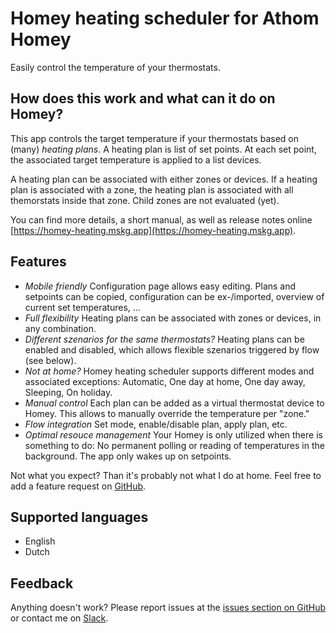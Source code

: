 # Homey heating scheduler for Athom Homey

Easily control the temperature of your thermostats.

## How does this work and what can it do on Homey?

This app controls the target temperature if your thermostats based on (many) *heating plans*. A heating plan is list of set points. At each set point, the associated target temperature is applied to a list devices.

A heating plan can be associated with either zones or devices. If a heating plan is associated with a zone, the heating plan is associated with all themorstats inside that zone. Child zones are not evaluated (yet).

You can find more details, a short manual, as well as release notes online [https://homey-heating.mskg.app](https://homey-heating.mskg.app).

## Features
* *Mobile friendly* Configuration page allows easy editing. Plans and setpoints can be copied, configuration can be ex-/imported, overview of current set temperatures, ...
* *Full flexibility* Heating plans can be associated with zones or devices, in any combination.
* *Different szenarios for the same thermostats?* Heating plans can be enabled and disabled, which allows flexible szenarios triggered by flow (see below).
* *Not at home?* Homey heating scheduler supports different modes and associated exceptions: Automatic, One day at home, One day away, Sleeping, On holiday.
* *Manual control* Each plan can be added as a virtual thermostat device to Homey. This allows to manually override the temperature per "zone."
* *Flow integration* Set mode, enable/disable plan, apply plan, etc.
* *Optimal resouce management* Your Homey is only utilized when there is something to do: No permanent polling or reading of temperatures in the background. The app only wakes up on setpoints.

Not what you expect? Than it's probably not what I do at home. Feel free to add a feature request on [GitHub](https://github.com/mskg/homey-heating/issues).

## Supported languages

* English
* Dutch

## Feedback

Anything doesn't work? Please report issues at the [issues section on GitHub](https://github.com/mskg/homey-heating/issues) or contact me on [Slack](https://athomcommunity.slack.com/team/mskg).
